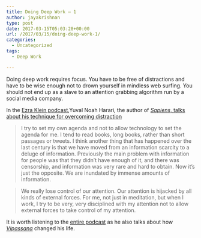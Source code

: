 ```yaml
---
title: Doing Deep Work – 1
author: jayakrishnan
type: post
date: 2017-03-15T05:03:28+00:00
url: /2017/03/15/doing-deep-work-1/
categories:
  - Uncategorized
tags:
  - Deep Work

---
```


    
    
Doing deep work requires focus. You have to be free of distractions and have to be wise enough not to drown yourself in mindless web surfing. You should not end up as a slave to an attention grabbing algorithm run by a social media company.
    </p>
    
    
In the <a href="https://itunes.apple.com/us/podcast/the-ezra-klein-show/id1081584611">Ezra Klein podcast</a>,Yuval Noah Harari, the author of <em><a href="http://amzn.to/2mYeraO">Sapiens</a></em>,<a href="http://www.vox.com/2017/2/28/14745596/yuval-harari-sapiens-interview-meditation-ezra-klein"> talks about his technique for overcoming distraction</a>
    </p>
    
 
>I try to set my own agenda and not to allow technology to set the agenda for me. I tend to read books, long books, rather than short passages or tweets. I think another thing that has happened over the last century is that we have moved from an information scarcity to a deluge of information. Previously the main problem with information for people was that they didn&#8217;t have enough of it, and there was censorship, and information was very rare and hard to obtain. Now it&#8217;s just the opposite. We are inundated by immense amounts of information.
      
>We really lose control of our attention. Our attention is hijacked by all kinds of external forces. For me, not just in meditation, but when I work, I try to be very, very disciplined with my attention not to allow external forces to take control of my attention.
     
    
    
It is worth listening to the <a href="https://soundcloud.com/panoply/yuval-harari-author-of-sapiens-on-ai-religion-and-60-day-meditation-retreats/s-sHwK3">entire podcast</a> as he also talks about how <a href="https://www.dhamma.org/en-US/index"><em>Vipassana</em></a> changed his life.
    </p>